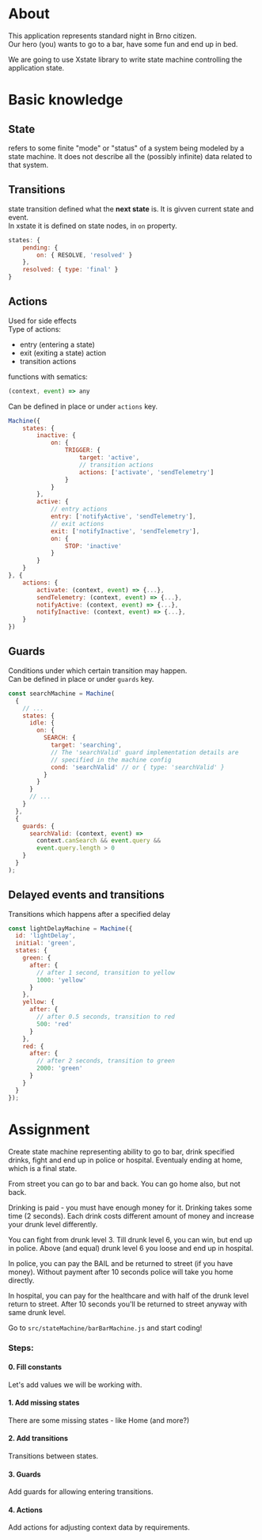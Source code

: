 # About
This application represents standard night in Brno citizen.  
Our hero (you) wants to go to a bar, have some fun and end up in bed.

We are going to use Xstate library to write state machine controlling the application state.

# Basic knowledge
## State
refers to some finite "mode" or "status" of a system being modeled by a state machine. It does not describe all the (possibly infinite) data related to that system.

## Transitions
state transition defined what the **next state** is. It is givven current state and event.  
In xstate it is defined on state nodes, in `on` property.
```javascript
states: {
    pending: {
        on: { RESOLVE, 'resolved' }
    },
    resolved: { type: 'final' }
}
```

## Actions
Used for side effects  
Type of actions:
- entry (entering a state)
- exit (exiting a state) action
- transition actions

functions with sematics:  
```javascript
(context, event) => any
```
Can be defined in place or under `actions` key.
```javascript
Machine({
    states: {
        inactive: {
            on: {
                TRIGGER: {
                    target: 'active',
                    // transition actions
                    actions: ['activate', 'sendTelemetry']
                }
            }
        },
        active: {
            // entry actions
            entry: ['notifyActive', 'sendTelemetry'],
            // exit actions
            exit: ['notifyInactive', 'sendTelemetry'],
            on: {
                STOP: 'inactive'
            }
        }
    }
}, {
    actions: {
        activate: (context, event) => {...},
        sendTelemetry: (context, event) => {...},
        notifyActive: (context, event) => {...},
        notifyInactive: (context, event) => {...},
    }
})
```

## Guards
Conditions under which certain transition may happen.  
Can be defined in place or under `guards` key.
```javascript
const searchMachine = Machine(
  {
    // ...
    states: {
      idle: {
        on: {
          SEARCH: {
            target: 'searching',
            // The 'searchValid' guard implementation details are
            // specified in the machine config
            cond: 'searchValid' // or { type: 'searchValid' }
          }
        }
      }
      // ...
    }
  },
  {
    guards: {
      searchValid: (context, event) =>
        context.canSearch && event.query && 
        event.query.length > 0
    }
  }
);
```

## Delayed events and transitions
Transitions which happens after a specified delay
```javascript
const lightDelayMachine = Machine({
  id: 'lightDelay',
  initial: 'green',
  states: {
    green: {
      after: {
        // after 1 second, transition to yellow
        1000: 'yellow'
      }
    },
    yellow: {
      after: {
        // after 0.5 seconds, transition to red
        500: 'red'
      }
    },
    red: {
      after: {
        // after 2 seconds, transition to green
        2000: 'green'
      }
    }
  }
});
```

# Assignment
Create state machine representing ability to go to bar, drink specified drinks, fight and end up in police or hospital. Eventualy ending at home, which is a final state.

From street you can go to bar and back. You can go home also, but not back.

Drinking is paid - you must have enough money for it. Drinking takes some time (2 seconds). Each drink costs different amount of money and increase your drunk level differently.

You can fight from drunk level 3. Till drunk level 6, you can win, but end up in police. Above (and equal) drunk level 6 you loose and end up in hospital.

In police, you can pay the BAIL and be returned to street (if you have money). Without payment after 10 seconds police will take you home directly.

In hospital, you can pay for the healthcare and with half of the drunk level return to street. After 10 seconds you'll be returned to street anyway with same drunk level.

Go to `src/stateMachine/barBarMachine.js` and start coding!

### Steps:

#### 0. Fill constants
Let's add values we will be working with.

#### 1. Add missing states
There are some  missing states - like Home (and more?)

#### 2. Add transitions
Transitions between states.

#### 3. Guards
Add guards for allowing entering transitions.

#### 4. Actions
Add actions for adjusting context data by requirements.